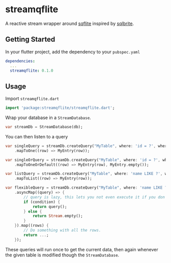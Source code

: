 # streamqflite

A reactive stream wrapper around [sqflite](https://github.com/tekartik/sqflite) inspired by
[sqlbrite](https://github.com/square/sqlbrite).

## Getting Started

In your flutter project, add the dependency to your `pubspec.yaml`

```yaml
dependencies:
  ...
  streamqflite: 0.1.0
```

## Usage

Import `streamqflite.dart`

```dart
import 'package:streamqflite/streamqflite.dart';
```

Wrap your database in a `StreamDatabase`.

```dart
var streamDb = StreamDatabase(db);
```

You can then listen to a query

```dart
var singleQuery = streamDb.createQuery("MyTable", where: 'id = ?', whereArgs: [id])
    .mapToOne((row) => MyEntry(row));

var singleOrQuery = streamDb.createQuery("MyTable", where: 'id = ?', whereArgs: [id])
    .mapToOneOrDefault((row) => MyEntry(row), MyEntry.empty());

var listQuery = streamDb.createQuery("MyTable", where: 'name LIKE ?', whereArgs: [query])
    .mapToList((row) => MyEntry(row));

var flexibleQuery = streamDb.createQuery("MyTable", where: 'name LIKE ?', whereArgs: [query])
    .asyncMap((query) => {
        // query is lazy, this lets you not even execute it if you don't need to.
        if (condition) {
            return query();
        } else {
            return Stream.empty();
        }
    }).map((rows) {
        // Do something with all the rows.
        return ...;
    });
```

These queries will run once to get the current data, then again whenever the given table is modified
though the `StreamDatabase`.
